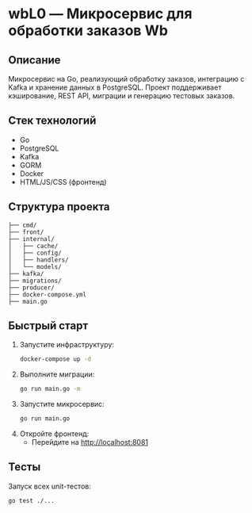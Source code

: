 # wbL0 — Микросервис для обработки заказов Wb

## Описание
Mикросервис на Go, реализующий обработку заказов, интеграцию с Kafka и хранение данных в PostgreSQL. Проект поддерживает кэширование, REST API, миграции и генерацию тестовых заказов.

## Стек технологий
- Go
- PostgreSQL
- Kafka
- GORM
- Docker
- HTML/JS/CSS (фронтенд)

## Структура проекта
```
├── cmd/                
├── front/              
├── internal/
│   ├── cache/         
│   ├── config/        
│   ├── handlers/       
│   └── models/         
├── kafka/              
├── migrations/         
├── producer/           
├── docker-compose.yml  
├── main.go             
```

## Быстрый старт
1. Запустите инфраструктуру:
   ```sh
   docker-compose up -d
   ```
2. Выполните миграции:
   ```sh
   go run main.go -m
   ```
3. Запустите микросервис:
   ```sh
   go run main.go
   ```
4. Откройте фронтенд:
   - Перейдите на [http://localhost:8081](http://localhost:8081)

## Тесты
Запуск всех unit-тестов:
```sh
go test ./...
```
